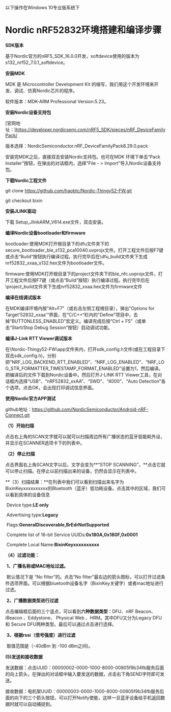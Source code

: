 以下操作在Windows 10专业版系统下

# Nordic nRF52832环境搭建和编译步骤

**SDK版本**

基于Nordic官方的nRF5_SDK_16.0.0开发，softdevice使用的版本为s132_nrf52_7.0.1_softdevice。

**安装MDK**

MDK 是 Microcontroller Development Kit 的缩写，我们用这个开发环境来开发、调试、仿真Nordic芯片的程序。

软件版本：MDK-ARM Professional Version:5.23。

**安装Nordic设备支持包**

[官网地址：]https://developer.nordicsemi.com/nRF5_SDK/pieces/nRF_DeviceFamilyPack/

版本选择：NordicSemiconductor.nRF_DeviceFamilyPack8.29.0.pack

安装完MDK之后，直接双击安装Nordic支持包。也可在MDK 环境下单击“Pack Installer”按钮，在弹出的对话框内，选择"File - > Import"导入Nordic设备支持包。

**下载Nordic工程文件**

git clone https://github.com/haobtc/Nordic-Thingy52-FW.git

git checkout bixin

**安装JLINK驱动**

下载 Setup_JlinkARM_V614.exe文件，双击安装。

**编译Nordic设备bootloader和firmware**

bootloader:使用MDK打开根目录下的dfu文件夹下的secure_bootloader_ble_s132_pca10040.uvprojx文件。打开工程文件后按F7键或点击“Build”按钮执行编译过程。执行完毕后在\dfu\_build文件夹下生成nrf52832_xxaa_s132.hex文件为bootloader文件。

firmware:使用MDK打开根目录下的project文件夹下的ble_nfc.uvprojx文件，打开工程文件后按F7键（或点击“Build”按钮）执行编译过程。执行完毕后在\project\_build文件夹下生成nrf52832_xxaa.hex文件为firmware文件

**编译在线调试版本**

在MDK编译环境内按“Alt+F7"（或右击左侧工程根目录），弹出”Options for Target'52832_xxaa'“界面，在”C/C++“栏内的"Define"项目中，去掉“BUTTONLESS_ENABLED”宏定义。编译完成后按“Ctrl + F5”（或单击“Start/Stop Debug Session”按钮）启动调试功能。

**编译J-Link RTT Viewer调试版本**

在\Nordic-Thingy52-FW\app文件夹内，打开sdk_config.h文件(或在工程目录下双击sdk_config.h)，分别把“NRF_LOG_BACKEND_RTT_ENABLED”、“NRF_LOG_ENABLED”、“NRF_LOG_STR_FORMATTER_TIMESTAMP_FORMAT_ENABLED”设置为1，然后编译。把编译后的文件下载到Nordic设备中。然后打开J-LINK RTT Viewer工具，在对话框内选择“USB”、“nRF52832_xxAA”、“SWD”、“4000”、“Auto Detection”各个选项，点击OK，会出现打印调试信息界面。

**使用Nordic官方APP测试**

github地址：https://github.com/NordicSemiconductor/Android-nRF-Connect.git

**（1）开始扫描**

点击右上角的SCAN文字就可以就可以扫描周边所有广播状态的蓝牙低能耗外设，并显示在SCANNER选项卡下的列表中。

**（2）停止扫描**

点击界面右上角SCAN文字以后，文字会变为**“STOP SCANNING”，**点击它就可以停止扫描。在停止以前扫描出来的设备，仍然会显示在列表中。

**（3）扫描结果：**在列表中我们可以看到扫描出来名字为BixinKeyxxxxxxxxxx的Bluetooth（蓝牙）低功耗设备。点击其中的区域，我们可以看到具体的设备信息

​	Device type:**LE only**

​	Advertising type:**Legacy**

​	Flags:**GeneralDiscoverable,BrEdrNotSupported**

​	Complete list of 16-bit Service UUIDs:**0x180A,0x180F,0x0001**

​	Complete Local Name:**BixinKeyxxxxxxxxxx**

**（4）过滤功能：**

​     **1、广播名称或MAC地址过滤。**

​      默认情况下是 “No filter”的。点击“No filter”最右边的箭头图标，可以打开过滤条件选项界面。可以根据bluetooth设备名字（BixinKey关键字）或者mac地址进行过滤。

​     **2、广播数据类型进行过滤**

​      点击编辑框后面的三个竖点，可以看到**六种数据类型**：DFU、nRF Beacon、iBeacon 、Eddystone、 Physical Web 、HRM。其中DFU又分为Legacy DFU和 Secure DFU两种类型。最后可以通过点击进行选择。

​     **3、根据rssi（信号强度）进行过滤**

​       取值范围是（-40dBm 到 -100 dBm之间)。

   **(5)发送和接收数据**

​		发送数据：点击UUID：00000002-0000-1000-8000-00805f9b34fb服务后面的向上箭头，在弹出的对话框中输入要发送的数据，点击右下角SEND字符即可发送。

​       接收数据：电机架UUID：00000003-0000-1000-8000-00805f9b34fb服务后面的向下的三个箭头按钮，可以打开Notify使能，这样一旦蓝牙设备给手机返回数据时就可以自动捕捉到。
